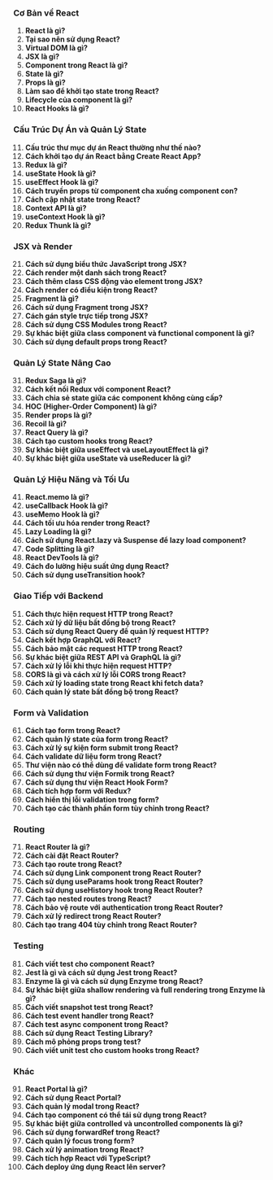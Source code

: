 ### Cơ Bản về React
1. **React là gì?**
2. **Tại sao nên sử dụng React?**
3. **Virtual DOM là gì?**
4. **JSX là gì?**
5. **Component trong React là gì?**
6. **State là gì?**
7. **Props là gì?**
8. **Làm sao để khởi tạo state trong React?**
9. **Lifecycle của component là gì?**
10. **React Hooks là gì?**

### Cấu Trúc Dự Án và Quản Lý State
11. **Cấu trúc thư mục dự án React thường như thế nào?**
12. **Cách khởi tạo dự án React bằng Create React App?**
13. **Redux là gì?**
14. **useState Hook là gì?**
15. **useEffect Hook là gì?**
16. **Cách truyền props từ component cha xuống component con?**
17. **Cách cập nhật state trong React?**
18. **Context API là gì?**
19. **useContext Hook là gì?**
20. **Redux Thunk là gì?**

### JSX và Render
21. **Cách sử dụng biểu thức JavaScript trong JSX?**
22. **Cách render một danh sách trong React?**
23. **Cách thêm class CSS động vào element trong JSX?**
24. **Cách render có điều kiện trong React?**
25. **Fragment là gì?**
26. **Cách sử dụng Fragment trong JSX?**
27. **Cách gán style trực tiếp trong JSX?**
28. **Cách sử dụng CSS Modules trong React?**
29. **Sự khác biệt giữa class component và functional component là gì?**
30. **Cách sử dụng default props trong React?**

### Quản Lý State Nâng Cao
31. **Redux Saga là gì?**
32. **Cách kết nối Redux với component React?**
33. **Cách chia sẻ state giữa các component không cùng cấp?**
34. **HOC (Higher-Order Component) là gì?**
35. **Render props là gì?**
36. **Recoil là gì?**
37. **React Query là gì?**
38. **Cách tạo custom hooks trong React?**
39. **Sự khác biệt giữa useEffect và useLayoutEffect là gì?**
40. **Sự khác biệt giữa useState và useReducer là gì?**

### Quản Lý Hiệu Năng và Tối Ưu
41. **React.memo là gì?**
42. **useCallback Hook là gì?**
43. **useMemo Hook là gì?**
44. **Cách tối ưu hóa render trong React?**
45. **Lazy Loading là gì?**
46. **Cách sử dụng React.lazy và Suspense để lazy load component?**
47. **Code Splitting là gì?**
48. **React DevTools là gì?**
49. **Cách đo lường hiệu suất ứng dụng React?**
50. **Cách sử dụng useTransition hook?**

### Giao Tiếp với Backend
51. **Cách thực hiện request HTTP trong React?**
52. **Cách xử lý dữ liệu bất đồng bộ trong React?**
53. **Cách sử dụng React Query để quản lý request HTTP?**
54. **Cách kết hợp GraphQL với React?**
55. **Cách bảo mật các request HTTP trong React?**
56. **Sự khác biệt giữa REST API và GraphQL là gì?**
57. **Cách xử lý lỗi khi thực hiện request HTTP?**
58. **CORS là gì và cách xử lý lỗi CORS trong React?**
59. **Cách xử lý loading state trong React khi fetch data?**
60. **Cách quản lý state bất đồng bộ trong React?**

### Form và Validation
61. **Cách tạo form trong React?**
62. **Cách quản lý state của form trong React?**
63. **Cách xử lý sự kiện form submit trong React?**
64. **Cách validate dữ liệu form trong React?**
65. **Thư viện nào có thể dùng để validate form trong React?**
66. **Cách sử dụng thư viện Formik trong React?**
67. **Cách sử dụng thư viện React Hook Form?**
68. **Cách tích hợp form với Redux?**
69. **Cách hiển thị lỗi validation trong form?**
70. **Cách tạo các thành phần form tùy chỉnh trong React?**

### Routing
71. **React Router là gì?**
72. **Cách cài đặt React Router?**
73. **Cách tạo route trong React?**
74. **Cách sử dụng Link component trong React Router?**
75. **Cách sử dụng useParams hook trong React Router?**
76. **Cách sử dụng useHistory hook trong React Router?**
77. **Cách tạo nested routes trong React?**
78. **Cách bảo vệ route với authentication trong React Router?**
79. **Cách xử lý redirect trong React Router?**
80. **Cách tạo trang 404 tùy chỉnh trong React Router?**

### Testing
81. **Cách viết test cho component React?**
82. **Jest là gì và cách sử dụng Jest trong React?**
83. **Enzyme là gì và cách sử dụng Enzyme trong React?**
84. **Sự khác biệt giữa shallow rendering và full rendering trong Enzyme là gì?**
85. **Cách viết snapshot test trong React?**
86. **Cách test event handler trong React?**
87. **Cách test async component trong React?**
88. **Cách sử dụng React Testing Library?**
89. **Cách mô phỏng props trong test?**
90. **Cách viết unit test cho custom hooks trong React?**

### Khác
91. **React Portal là gì?**
92. **Cách sử dụng React Portal?**
93. **Cách quản lý modal trong React?**
94. **Cách tạo component có thể tái sử dụng trong React?**
95. **Sự khác biệt giữa controlled và uncontrolled components là gì?**
96. **Cách sử dụng forwardRef trong React?**
97. **Cách quản lý focus trong form?**
98. **Cách xử lý animation trong React?**
99. **Cách tích hợp React với TypeScript?**
100. **Cách deploy ứng dụng React lên server?**
